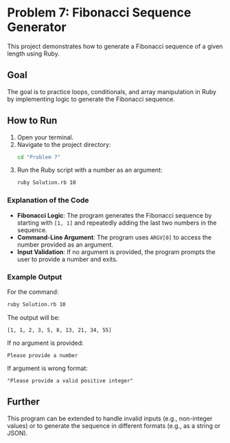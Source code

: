 # Problem 7: Fibonacci Sequence Generator

This project demonstrates how to generate a Fibonacci sequence of a given length using Ruby.

## Goal

The goal is to practice loops, conditionals, and array manipulation in Ruby by implementing logic to generate the Fibonacci sequence.

## How to Run

1. Open your terminal.
2. Navigate to the project directory:
   ```bash
   cd "Problem 7"
   ```
3. Run the Ruby script with a number as an argument:
   ```bash
   ruby Solution.rb 10
   ```

### Explanation of the Code

- **Fibonacci Logic**: The program generates the Fibonacci sequence by starting with `[1, 1]` and repeatedly adding the last two numbers in the sequence.
- **Command-Line Argument**: The program uses `ARGV[0]` to access the number provided as an argument.
- **Input Validation**: If no argument is provided, the program prompts the user to provide a number and exits.

### Example Output

For the command:

```bash
ruby Solution.rb 10
```

The output will be:

```
[1, 1, 2, 3, 5, 8, 13, 21, 34, 55]
```

If no argument is provided:

```
Please provide a number
```

If argument is wrong format:

```
"Please provide a valid positive integer"
```



## Further

This program can be extended to handle invalid inputs (e.g., non-integer values) or to generate the sequence in different formats (e.g., as a string or JSON).
